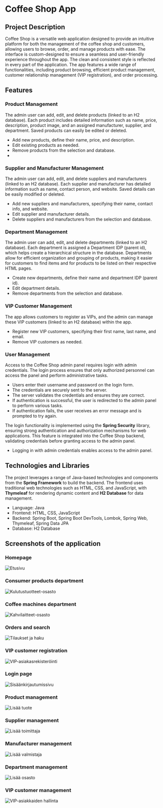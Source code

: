 # Coffee Shop App

## Project Description

Coffee Shop is a versatile web application designed to provide an intuitive platform for both the management of the coffee shop and customers, allowing users to browse, order, and manage products with ease. The interface is custom-designed to ensure a seamless and user-friendly experience throughout the app. The clean and consistent style is reflected in every part of the application. The app features a wide range of functionalities, including product browsing, efficient product management, customer relationship management (VIP registration), and order processing.

## Features

### Product Management

The admin user can add, edit, and delete products (linked to an H2 database). Each product includes detailed information such as name, price, description, product image, and an assigned manufacturer, supplier, and department. Saved products can easily be edited or deleted.

- Add new products, define their name, price, and description.
- Edit existing products as needed.
- Remove products from the selection and database.
- 
### Supplier and Manufacturer Management

The admin user can add, edit, and delete suppliers and manufacturers (linked to an H2 database). Each supplier and manufacturer has detailed information such as name, contact person, and website. Saved details can be easily modified or deleted.

- Add new suppliers and manufacturers, specifying their name, contact info, and website.
- Edit supplier and manufacturer details.
- Delete suppliers and manufacturers from the selection and database.

### Department Management

The admin user can add, edit, and delete departments (linked to an H2 database). Each department is assigned a Department IDP (parent id), which helps create a hierarchical structure in the database. Departments allow for efficient organization and grouping of products, making it easier for customers to find items and for products to be listed on their respective HTML pages.

- Create new departments, define their name and department IDP (parent id).
- Edit department details.
- Remove departments from the selection and database.

### VIP Customer Management

The app allows customers to register as VIPs, and the admin can manage these VIP customers (linked to an H2 database) within the app.

- Register new VIP customers, specifying their first name, last name, and email.
- Remove VIP customers as needed.

### User Management

Access to the Coffee Shop admin panel requires login with admin credentials. The login process ensures that only authorized personnel can access the panel and perform administrative tasks.

- Users enter their username and password on the login form.
- The credentials are securely sent to the server.
- The server validates the credentials and ensures they are correct.
- If authentication is successful, the user is redirected to the admin panel to perform various tasks.
- If authentication fails, the user receives an error message and is prompted to try again.

The login functionality is implemented using the **Spring Security** library, ensuring strong authentication and authorization mechanisms for web applications. This feature is integrated into the Coffee Shop backend, validating credentials before granting access to the admin panel.

- Logging in with admin credentials enables access to the admin panel.

## Technologies and Libraries

The project leverages a range of Java-based technologies and components from the **Spring Framework** to build the backend. The frontend uses traditional web technologies such as HTML, CSS, and JavaScript, with **Thymeleaf** for rendering dynamic content and **H2 Database** for data management.

- Language: Java
- Frontend: HTML, CSS, JavaScript
- Backend: Spring Boot, Spring Boot DevTools, Lombok, Spring Web, Thymeleaf, Spring Data JPA
- Database: H2 Database
  
## Screenshots of the application

### Homepage
![Etusivu](./src/main/resources/public/images/front_page.png)

### Consumer products department
![Kulutustuotteet-osasto](./src/main/resources/public/images/kulutustuotteet_page.png)

### Coffee machines department
![Kahvilaitteet-osasto](./src/main/resources/public/images/kahvilaitteet_page.png)

### Orders and search
![Tilaukset ja haku](./src/main/resources/public/images/order-list_and_search.png)

### VIP customer registration
![VIP-asiakasrekisteröinti](./src/main/resources/public/images/vipasiakas_page.png)

### Login page
![Sisäänkirjautumissivu](./src/main/resources/public/images/sign-in_page.png)

### Product management
![Lisää tuote](./src/main/resources/public/images/add-product_page.png)

### Supplier management
![Lisää toimittaja](./src/main/resources/public/images/add-supplier_page.png)

### Manufacturer management
![Lisää valmistaja](./src/main/resources/public/images/add-producer_page.png)

### Department management
![Lisää osasto](./src/main/resources/public/images/add-department_page.png)

### VIP customer management
![VIP-asiakkaiden hallinta](./src/main/resources/public/images/list-of-vip-customers_page.png)
